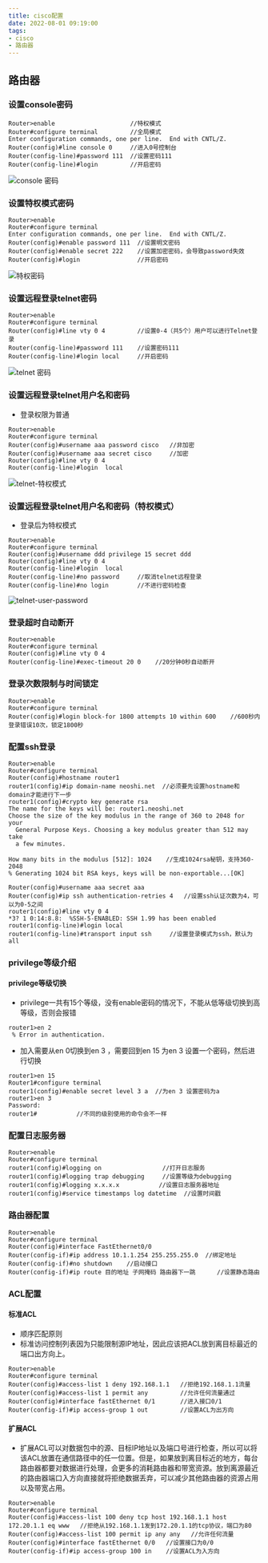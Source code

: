 ```yaml
---
title: cisco配置
date: 2022-08-01 09:19:00
tags:
- cisco
- 路由器
---
```


## 路由器
### 设置console密码
```cisco
Router>enable                     //特权模式
Router#configure terminal         //全局模式
Enter configuration commands, one per line.  End with CNTL/Z.
Router(config)#line console 0     //进入0号控制台
Router(config-line)#password 111  //设置密码111
Router(config-line)#login         //开启密码
```
![console 密码](http://121.5.125.62/image/cisco-%E8%B7%AF%E7%94%B1%E5%99%A8%E8%AE%BE%E7%BD%AE%E7%94%A8%E6%88%B7%E5%90%8D%E5%92%8C%E5%AF%86%E7%A0%81/console密码.JPG)

### 设置特权模式密码
```cisco
Router>enable
Router#configure terminal
Enter configuration commands, one per line.  End with CNTL/Z.
Router(config)#enable password 111  //设置明文密码
Router(config)#enable secret 222    //设置加密密码，会导致password失效
Router(config)#login                //开启密码
```
![特权密码](http://121.5.125.62/image/cisco-%E8%B7%AF%E7%94%B1%E5%99%A8%E8%AE%BE%E7%BD%AE%E7%94%A8%E6%88%B7%E5%90%8D%E5%92%8C%E5%AF%86%E7%A0%81/特权密码.JPG)

### 设置远程登录telnet密码
```cisco
Router>enable
Router#configure terminal
Router(config)#line vty 0 4         //设置0-4（共5个）用户可以进行Telnet登录
Router(config-line)#password 111    //设置密码111
Router(config-line)#login local     //开启密码
```
![telnet 密码](http://121.5.125.62/image/cisco-%E8%B7%AF%E7%94%B1%E5%99%A8%E8%AE%BE%E7%BD%AE%E7%94%A8%E6%88%B7%E5%90%8D%E5%92%8C%E5%AF%86%E7%A0%81/telnet%20%E5%AF%86%E7%A0%81.JPG)

### 设置远程登录telnet用户名和密码
* 登录权限为普通

```cisco
Router>enable
Router#configure terminal
Router(config)#username aaa password cisco   //非加密
Router(config)#username aaa secret cisco     //加密
Router(config)#line vty 0 4
Router(config-line)#login  local
```
![telnet-特权模式](http://121.5.125.62/image/cisco-%E8%B7%AF%E7%94%B1%E5%99%A8%E8%AE%BE%E7%BD%AE%E7%94%A8%E6%88%B7%E5%90%8D%E5%92%8C%E5%AF%86%E7%A0%81/telnet普通权限.JPG)

### 设置远程登录telnet用户名和密码（特权模式）
* 登录后为特权模式

```cisco
Router>enable
Router#configure terminal
Router(config)#username ddd privilege 15 secret ddd
Router(config)#line vty 0 4
Router(config-line)#login  local
Router(config-line)#no password     //取消telnet远程登录
Router(config-line)#no login        //不进行密码检查
```
![telnet-user-password](http://121.5.125.62/image/cisco-%E8%B7%AF%E7%94%B1%E5%99%A8%E8%AE%BE%E7%BD%AE%E7%94%A8%E6%88%B7%E5%90%8D%E5%92%8C%E5%AF%86%E7%A0%81/telnet-user-password.JPG)

### 登录超时自动断开
```cisco
Router>enable
Router#configure terminal
Router(config)#line vty 0 4
Router(config-line)#exec-timeout 20 0    //20分钟0秒自动断开
```

### 登录次数限制与时间锁定
```cisco
Router>enable
Router#configure terminal
Router(config)#login block-for 1800 attempts 10 within 600    //600秒内登录错误10次，锁定1800秒
```

### 配置ssh登录
```cisco
Router>enable
Router#configure terminal
Router(config)#hostname router1  
router1(config)#ip domain-name neoshi.net  //必须要先设置hostname和domain才能进行下一步
router1(config)#crypto key generate rsa
The name for the keys will be: router1.neoshi.net
Choose the size of the key modulus in the range of 360 to 2048 for your
  General Purpose Keys. Choosing a key modulus greater than 512 may take
  a few minutes.

How many bits in the modulus [512]: 1024    //生成1024rsa秘钥，支持360-2048
% Generating 1024 bit RSA keys, keys will be non-exportable...[OK]

Router(config)#username aaa secret aaa
Router(config)#ip ssh authentication-retries 4   //设置ssh认证次数为4，可以为0-5之间
router1(config)#line vty 0 4
*3? 1 0:14:8.8:  %SSH-5-ENABLED: SSH 1.99 has been enabled
router1(config-line)#login local
router1(config-line)#transport input ssh     //设置登录模式为ssh，默认为all
```

### privilege等级介绍
#### privilege等级切换
* privilege一共有15个等级，没有enable密码的情况下，不能从低等级切换到高等级，否则会报错
```cisco
router1>en 2
 % Error in authentication.
 ```
* 加入需要从en 0切换到en 3 ，需要回到en 15 为en 3 设置一个密码，然后进行切换
```cisco
router1>en 15
Router1#configure terminal
router1(config)#enable secret level 3 a  //为en 3 设置密码为a
router1>en 3
Password:
router1#           //不同的级别使用的命令会不一样
```

### 配置日志服务器
```cisco
Router>enable
Router#configure terminal
router1(config)#logging on                 //打开日志服务
router1(config)#logging trap debugging     //设置等级为debugging
router1(config)#logging x.x.x.x           //设置日志服务器地址
router1(config)#service timestamps log datetime  //设置时间戳
```

### 路由器配置
```cisco
Router>enable
Router#configure terminal
Router(config)#interface FastEthernet0/0
Router(config-if)#ip address 10.1.1.254 255.255.255.0  //绑定地址
Router(config-if)#no shutdown    //启动接口
Router(config-if)#ip route 目的地址 子网掩码 路由器下一跳      //设置静态路由
```

### ACL配置
#### 标准ACL
* 顺序匹配原则
* 标准访问控制列表因为只能限制源IP地址，因此应该把ACL放到离目标最近的端口出方向上。
```cisco
Router>enable
Router#configure terminal
Router(config)#access-list 1 deny 192.168.1.1   //拒绝192.168.1.1流量
Router(config)#access-list 1 permit any         //允许任何流量通过
Router(config)#interface fastEthernet 0/1       //进入接口0/1
Router(config-if)#ip access-group 1 out         //设置ACL为出方向
```
#### 扩展ACL
* 扩展ACL可以对数据包中的源、目标IP地址以及端口号进行检查，所以可以将该ACL放置在通信路径中的任一位置。但是，如果放到离目标近的地方，每台路由器都要对数据进行处理，会更多的消耗路由器和带宽资源。放到离源最近的路由器端口入方向直接就将拒绝数据丢弃，可以减少其他路由器的资源占用以及带宽占用。
```cisco
Router>enable
Router#configure terminal
Router(config)#access-list 100 deny tcp host 192.168.1.1 host 172.20.1.1 eq www   //拒绝从192.168.1.1发到172.20.1.1的tcp协议，端口为80
Router(config)#access-list 100 permit ip any any   //允许任何流量
Router(config)#interface fastEthernet 0/0   //设置接口为0/0
Router(config-if)#ip access-group 100 in    //设置ACL为入方向
```
